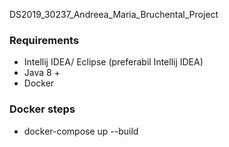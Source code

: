 DS2019_30237_Andreea_Maria_Bruchental_Project


### Requirements

* Intellij IDEA/ Eclipse (preferabil Intellij IDEA)
* Java 8 +
* Docker 


### Docker steps

* docker-compose up --build